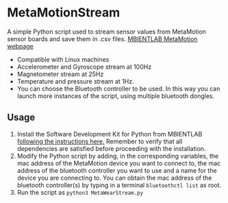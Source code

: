 # MetaMotionStream
A simple Python script used to stream sensor values from MetaMotion sensor boards and save them in .csv files.
[MBIENTLAB MetaMotion webpage](https://mbientlab.com/)

- Compatible with Linux machines
- Accelerometer and Gyroscope stream at 100Hz
- Magnetometer stream at 25Hz
- Temperature and pressure stream at 1Hz.
- You can choose the Bluetooth controller to be used. In this way you can launch more instances of the script, using multiple bluetooth dongles.  

## Usage
1. Install the Software Development Kit for Python from MBIENTLAB [following the instructions here.](https://github.com/mbientlab/MetaWear-SDK-Python) Remember to verify that all dependencies are satisfied before proceeding with the installation. 
2. Modify the Python script by adding, in the corresponding variables, the mac address of the MetaMotion device you want to connect to, the mac address of the bluetooth controller you want to use and a name for the device you are connecting to. You can obtain the mac address of the bluetooth controller(s) by typing in a terminal `bluetoothctl list` as root.
3. Run the script as `python3 MetaWearStream.py`
